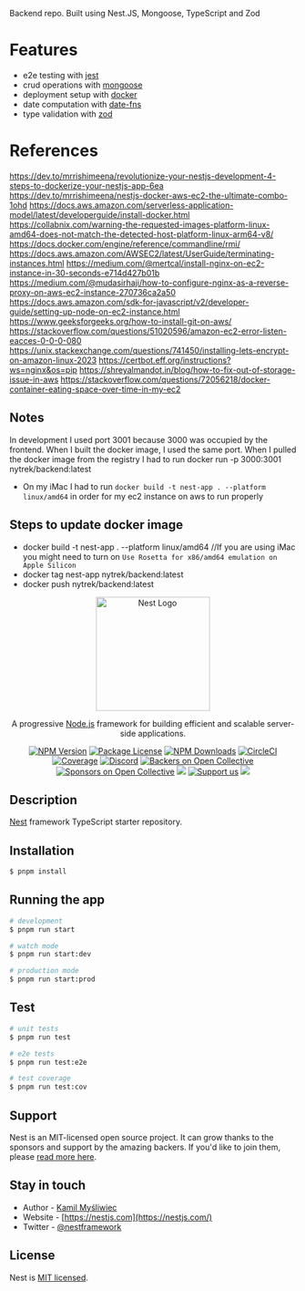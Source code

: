 Backend repo. Built using Nest.JS, Mongoose, TypeScript and Zod

# Features
- e2e testing with [jest](https://jestjs.io/)
- crud operations with [mongoose](https://mongoosejs.com/)
- deployment setup with [docker](https://www.docker.com/)
- date computation with [date-fns](https://date-fns.org/)
- type validation with [zod](https://github.com/colinhacks/zod)

# References
https://dev.to/mrrishimeena/revolutionize-your-nestjs-development-4-steps-to-dockerize-your-nestjs-app-6ea
https://dev.to/mrrishimeena/nestjs-docker-aws-ec2-the-ultimate-combo-1ohd
https://docs.aws.amazon.com/serverless-application-model/latest/developerguide/install-docker.html
https://collabnix.com/warning-the-requested-images-platform-linux-amd64-does-not-match-the-detected-host-platform-linux-arm64-v8/
https://docs.docker.com/engine/reference/commandline/rmi/
https://docs.aws.amazon.com/AWSEC2/latest/UserGuide/terminating-instances.html
https://medium.com/@mertcal/install-nginx-on-ec2-instance-in-30-seconds-e714d427b01b
https://medium.com/@mudasirhaji/how-to-configure-nginx-as-a-reverse-proxy-on-aws-ec2-instance-270736ca2a50
https://docs.aws.amazon.com/sdk-for-javascript/v2/developer-guide/setting-up-node-on-ec2-instance.html
https://www.geeksforgeeks.org/how-to-install-git-on-aws/
https://stackoverflow.com/questions/51020596/amazon-ec2-error-listen-eacces-0-0-0-080
https://unix.stackexchange.com/questions/741450/installing-lets-encrypt-on-amazon-linux-2023
https://certbot.eff.org/instructions?ws=nginx&os=pip
https://shreyalmandot.in/blog/how-to-fix-out-of-storage-issue-in-aws
https://stackoverflow.com/questions/72056218/docker-container-eating-space-over-time-in-my-ec2

## Notes

In development I used port 3001 because 3000 was occupied by the frontend. When I built the docker image, I used the same port.
When I pulled the docker image from the registry I had to run docker run -p 3000:3001 nytrek/backend:latest

- On my iMac I had to run `docker build -t nest-app . --platform linux/amd64` in order for my ec2 instance on aws to run properly

## Steps to update docker image

- docker build -t nest-app . --platform linux/amd64 //If you are using iMac you might need to turn on `Use Rosetta for x86/amd64 emulation on Apple Silicon`
- docker tag nest-app nytrek/backend:latest
- docker push nytrek/backend:latest

<p align="center">
  <a href="http://nestjs.com/" target="blank"><img src="https://nestjs.com/img/logo-small.svg" width="200" alt="Nest Logo" /></a>
</p>

[circleci-image]: https://img.shields.io/circleci/build/github/nestjs/nest/master?token=abc123def456
[circleci-url]: https://circleci.com/gh/nestjs/nest

  <p align="center">A progressive <a href="http://nodejs.org" target="_blank">Node.js</a> framework for building efficient and scalable server-side applications.</p>
    <p align="center">
<a href="https://www.npmjs.com/~nestjscore" target="_blank"><img src="https://img.shields.io/npm/v/@nestjs/core.svg" alt="NPM Version" /></a>
<a href="https://www.npmjs.com/~nestjscore" target="_blank"><img src="https://img.shields.io/npm/l/@nestjs/core.svg" alt="Package License" /></a>
<a href="https://www.npmjs.com/~nestjscore" target="_blank"><img src="https://img.shields.io/npm/dm/@nestjs/common.svg" alt="NPM Downloads" /></a>
<a href="https://circleci.com/gh/nestjs/nest" target="_blank"><img src="https://img.shields.io/circleci/build/github/nestjs/nest/master" alt="CircleCI" /></a>
<a href="https://coveralls.io/github/nestjs/nest?branch=master" target="_blank"><img src="https://coveralls.io/repos/github/nestjs/nest/badge.svg?branch=master#9" alt="Coverage" /></a>
<a href="https://discord.gg/G7Qnnhy" target="_blank"><img src="https://img.shields.io/badge/discord-online-brightgreen.svg" alt="Discord"/></a>
<a href="https://opencollective.com/nest#backer" target="_blank"><img src="https://opencollective.com/nest/backers/badge.svg" alt="Backers on Open Collective" /></a>
<a href="https://opencollective.com/nest#sponsor" target="_blank"><img src="https://opencollective.com/nest/sponsors/badge.svg" alt="Sponsors on Open Collective" /></a>
  <a href="https://paypal.me/kamilmysliwiec" target="_blank"><img src="https://img.shields.io/badge/Donate-PayPal-ff3f59.svg"/></a>
    <a href="https://opencollective.com/nest#sponsor"  target="_blank"><img src="https://img.shields.io/badge/Support%20us-Open%20Collective-41B883.svg" alt="Support us"></a>
  <a href="https://twitter.com/nestframework" target="_blank"><img src="https://img.shields.io/twitter/follow/nestframework.svg?style=social&label=Follow"></a>
</p>
  <!--[![Backers on Open Collective](https://opencollective.com/nest/backers/badge.svg)](https://opencollective.com/nest#backer)
  [![Sponsors on Open Collective](https://opencollective.com/nest/sponsors/badge.svg)](https://opencollective.com/nest#sponsor)-->

## Description

[Nest](https://github.com/nestjs/nest) framework TypeScript starter repository.

## Installation

```bash
$ pnpm install
```

## Running the app

```bash
# development
$ pnpm run start

# watch mode
$ pnpm run start:dev

# production mode
$ pnpm run start:prod
```

## Test

```bash
# unit tests
$ pnpm run test

# e2e tests
$ pnpm run test:e2e

# test coverage
$ pnpm run test:cov
```

## Support

Nest is an MIT-licensed open source project. It can grow thanks to the sponsors and support by the amazing backers. If you'd like to join them, please [read more here](https://docs.nestjs.com/support).

## Stay in touch

- Author - [Kamil Myśliwiec](https://kamilmysliwiec.com)
- Website - [https://nestjs.com](https://nestjs.com/)
- Twitter - [@nestframework](https://twitter.com/nestframework)

## License

Nest is [MIT licensed](LICENSE).
